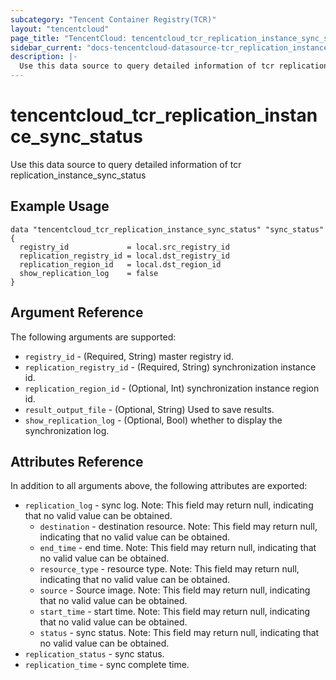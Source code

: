 ```yaml
---
subcategory: "Tencent Container Registry(TCR)"
layout: "tencentcloud"
page_title: "TencentCloud: tencentcloud_tcr_replication_instance_sync_status"
sidebar_current: "docs-tencentcloud-datasource-tcr_replication_instance_sync_status"
description: |-
  Use this data source to query detailed information of tcr replication_instance_sync_status
---
```


# tencentcloud_tcr_replication_instance_sync_status

Use this data source to query detailed information of tcr replication_instance_sync_status

## Example Usage

```hcl
data "tencentcloud_tcr_replication_instance_sync_status" "sync_status" {
  registry_id             = local.src_registry_id
  replication_registry_id = local.dst_registry_id
  replication_region_id   = local.dst_region_id
  show_replication_log    = false
}
```

## Argument Reference

The following arguments are supported:

* `registry_id` - (Required, String) master registry id.
* `replication_registry_id` - (Required, String) synchronization instance id.
* `replication_region_id` - (Optional, Int) synchronization instance region id.
* `result_output_file` - (Optional, String) Used to save results.
* `show_replication_log` - (Optional, Bool) whether to display the synchronization log.

## Attributes Reference

In addition to all arguments above, the following attributes are exported:

* `replication_log` - sync log. Note: This field may return null, indicating that no valid value can be obtained.
  * `destination` - destination resource. Note: This field may return null, indicating that no valid value can be obtained.
  * `end_time` - end time. Note: This field may return null, indicating that no valid value can be obtained.
  * `resource_type` - resource type. Note: This field may return null, indicating that no valid value can be obtained.
  * `source` - Source image. Note: This field may return null, indicating that no valid value can be obtained.
  * `start_time` - start time. Note: This field may return null, indicating that no valid value can be obtained.
  * `status` - sync status. Note: This field may return null, indicating that no valid value can be obtained.
* `replication_status` - sync status.
* `replication_time` - sync complete time.




